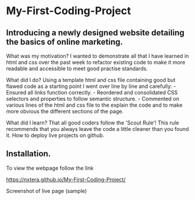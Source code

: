 # My-First-Coding-Project

## Introducing a newly designed website detailing the basics of online marketing.

What was my motivation?
I wanted to demonstrate all that I have learned in html and css over the past week to refactor existing code to make it more readable and accessible to meet good practise standards. 

What did I do?
Using a template html and css file containing good but flawed code as a starting point I went over line by line and carefully:
	- Ensured all links function correctly.
	- Reordered and consolidated CSS selectors and properties to follow semantic structure.
	- Commented on various lines of the html and css file to the explain the code and to make more obvious the different sections of the page.
	
What did I learn?
That all good coders follow the 'Scout Rule'! This rule recommends that you always leave the code a little cleaner than you found it.
How to deploy live projects on github.

## Installation.

To view the webpage follow the link 

https://nxtera.github.io/My-First-Coding-Project/

Screenshot of live page (sample)





	
	

